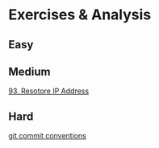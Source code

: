 # Exercises & Analysis
## Easy

## Medium
[93. Resotore IP Address](Medium/93-Restore-IP-Addresses)
## Hard

[git commit conventions](docs/git-commit-conventions.md)
